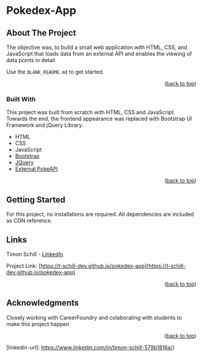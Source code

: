<div id="top"></div>


# Pokedex-App

<!-- ABOUT THE PROJECT -->
## About The Project

The objective was, to build a small web application with HTML, CSS, and JavaScript that loads data from an external API and enables the viewing of data points in detail


Use the `BLANK_README.md` to get started.

<p align="right">(<a href="#top">back to top</a>)</p>



### Built With

This project was built from scratch with HTML, CSS and JavaScript. Towards the end, the frontend appearance was replaced with Bootstrap UI Framework and jQuery Library.

* HTML
* CSS
* JavaScript
* [Bootstrap](https://getbootstrap.com)
* [JQuery](https://jquery.com)
* [External PokeAPI](https://pokeapi.co/)

<p align="right">(<a href="#top">back to top</a>)</p>



<!-- GETTING STARTED -->
## Getting Started

For this project, no installations are required.
All dependencies are included as CDN reference.


<!-- USAGE EXAMPLES -->


<!-- CONTACT -->
## Links

Timon Schill - [LinkedIn](https://www.linkedin.com/in/timon-schill-579b1816a/)

Project Link: [https://t-schill-dev.github.io/pokedex-app](https://t-schill-dev.github.io/pokedex-app)

<p align="right">(<a href="#top">back to top</a>)</p>



<!-- ACKNOWLEDGMENTS -->
## Acknowledgments

Closely working with CareerFoundry and colaborating with students to make this project happen

<p align="right">(<a href="#top">back to top</a>)</p>

<!-- MARKDOWN LINKS & IMAGES -->
<!-- https://www.markdownguide.org/basic-syntax/#reference-style-links -->

[linkedin-shield]: https://img.shields.io/badge/-LinkedIn-black.svg?style=for-the-badge&logo=linkedin&colorB=555
[linkedin-url]: https://www.linkedin.com/in/timon-schill-579b1816a/)
